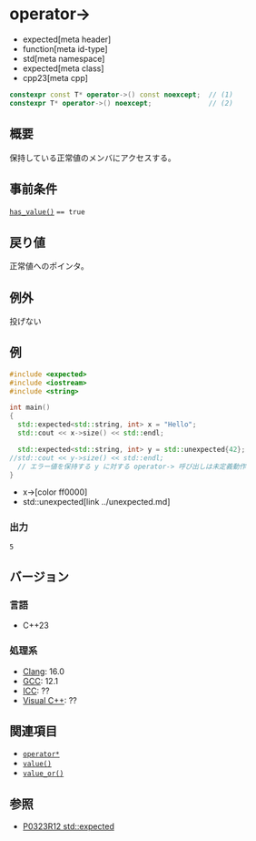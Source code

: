 # operator->
* expected[meta header]
* function[meta id-type]
* std[meta namespace]
* expected[meta class]
* cpp23[meta cpp]

```cpp
constexpr const T* operator->() const noexcept;  // (1)
constexpr T* operator->() noexcept;              // (2)
```

## 概要
保持している正常値のメンバにアクセスする。


## 事前条件
[`has_value()`](has_value.md) `== true`


## 戻り値
正常値へのポインタ。


## 例外
投げない


## 例
```cpp example
#include <expected>
#include <iostream>
#include <string>

int main()
{
  std::expected<std::string, int> x = "Hello";
  std::cout << x->size() << std::endl;

  std::expected<std::string, int> y = std::unexpected{42};
//std::cout << y->size() << std::endl;
  // エラー値を保持する y に対する operator-> 呼び出しは未定義動作
}
```
* x->[color ff0000]
* std::unexpected[link ../unexpected.md]

### 出力
```
5
```


## バージョン
### 言語
- C++23

### 処理系
- [Clang](/implementation.md#clang): 16.0
- [GCC](/implementation.md#gcc): 12.1
- [ICC](/implementation.md#icc): ??
- [Visual C++](/implementation.md#visual_cpp): ??


## 関連項目
- [`operator*`](op_deref.md)
- [`value()`](value.md)
- [`value_or()`](value_or.md)


## 参照
- [P0323R12 std::expected](https://www.open-std.org/jtc1/sc22/wg21/docs/papers/2022/p0323r12.html)
